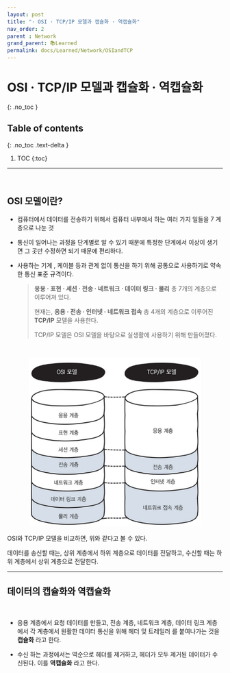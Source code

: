 ```yaml
---
layout: post
title: "· OSI · TCP/IP 모델과 캡슐화 · 역캡슐화"
nav_order: 2
parent : Network
grand_parent: 📚Learned
permalink: docs/Learned/Network/OSIandTCP
---
```


# OSI · TCP/IP 모델과 캡슐화 · 역캡슐화
{: .no_toc }

## Table of contents
{: .no_toc .text-delta }

1. TOC
{:toc}

---

<br>

## OSI 모델이란?

- 컴퓨터에서 데이터를 전송하기 위해서 컴퓨터 내부에서 하는 여러 가지 일들을 7 계층으로 나눈 것
- 통신이 일어나는 과정을 단계별로 알 수 있기 때문에 특정한 단계에서 이상이 생기면 그 곳만 수정하면 되기 때문에 편리하다.

- 사용하는 기계 , 케이블 등과 관계 없이 통신을 하기 위해 공통으로 사용하기로 약속한 통신 표준 규격이다.

  > **응용 · 표현 · 세션 · 전송 · 네트워크 · 데이터 링크 · 물리** 총 7개의 계층으로 이루어져 있다. 
  > 
  > 현재는, **응용 · 전송 · 인터넷 · 네트워크 접속** 총 4개의 계층으로 이루어진 **TCP/IP** 모델을 사용한다. 
  > 
  > TCP/IP 모델은 OSI 모델을 바탕으로 실생활에 사용하기 위해 만들어졌다.

<br>

<p align="center">
<img src="https://raw.githubusercontent.com/buinq/imageServer/main/img/image-20221122154504642.png" alt="image-20221122154504642" style="zoom: 67%;" />
</p>

OSI와 TCP/IP 모델을 비교하면, 위와 같다고 볼 수 있다.



데이터를 송신할 때는, 상위 계층에서 하위 계층으로 데이터를 전달하고, 수신할 때는 하위 계층에서 상위 계층으로 전달한다.

---

## 데이터의 캡슐화와 역캡슐화
<br>

- 응용 계층에서 요청 데이터를 만들고, 전송 계층, 네트워크 계층, 데이터 링크 계층 에서 각 계층에서 원활한 데이터 통신을 위해 헤더 및 트레일러 를 붙여나가는 것을 **캡슐화** 라고 한다.

- 수신 하는 과정에서는 역순으로 헤더를 제거하고, 헤더가 모두 제거된 데이터가 수신된다. 이를 **역캡슐화** 라고 한다.

